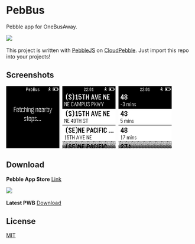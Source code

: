 PebBus
==============

Pebble app for OneBusAway.

[![](http://pblweb.com/badge/53f8aeecfa4b5cd3bd00017a/black/medium/)](https://apps.getpebble.com/applications/54531ad3133890ddd1000053)

This project is written with [PebbleJS](https://github.com/pebble/pebblejs) on [CloudPebble](https://cloudpebble.net/). Just import this repo into your projects!

Screenshots
----------
![1](https://raw.githubusercontent.com/karan/PebBus/master/assets/images/pebble-screenshot_2014-10-30_22-01-19.png?token=ADHGIUwGdMlUXFc9bLcdI3zXW_CPn5tzks5UXGV2wA%3D%3D)&nbsp;
![list](https://raw.githubusercontent.com/karan/PebBus/master/assets/images/pebble-screenshot_2014-10-30_22-01-27.png?token=ADHGIWLErQqUq3MsjntkUgnEkvBapu-Yks5UXGWJwA%3D%3D)&nbsp;
![list](https://raw.githubusercontent.com/karan/PebBus/master/assets/images/pebble-screenshot_2014-10-30_22-01-34.png?token=ADHGIa5iJknvqRtiX_Z2pADWnkxOr_3Eks5UXGWTwA%3D%3D)&nbsp;

Download
--------

**Pebble App Store** [Link](https://apps.getpebble.com/applications/54531ad3133890ddd1000053)

[![](http://chart.apis.google.com/chart?chs=200x200&cht=qr&chld=|1&chl=https://apps.getpebble.com/applications/54531ad3133890ddd1000053)](https://apps.getpebble.com/applications/54531ad3133890ddd1000053)

**Latest PWB** [Download](https://github.com/karan/PebBus/releases/download/v0.1/PebBus-v0.1.pbw)

License
-------
[MIT](https://github.com/karan/PebBus/blob/master/LICENSE)
